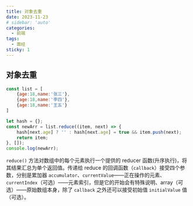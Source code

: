 ```yaml
---
title: 对象去重
date: 2023-11-23
# sidebar: 'auto'
categories:
  - 前端
tags:
  - 面经
sticky: 1
---
```


## 对象去重

```js
const list = [
    {age:18,name:'张三'},
    {age:18,name:'李四'},
    {age:18,name:'王五'}
]

let hash = {};
const newArr = list.reduce((item, next) => {
    hash[next.age] ? '' : hash[next.age] = true && item.push(next);
    return item;
}, []);
console.log(newArr);
```

`reduce()` 方法对数组中的每个元素执行一个提供的 reducer 函数(升序执行)，将其结果汇总为单个返回值。传递给 reduce 的回调函数（`callback`）接受四个参数，分别是累加器 `accumulator`、`currentValue`——正在操作的元素、`currentIndex`（可选）——元素索引，但是它的开始会有特殊说明、array（可选）——原始数组本身，除了 `callback` 之外还可以接受初始值 `initialValue` 值（可选）。